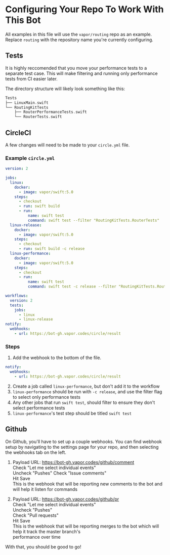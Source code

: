 # Configuring Your Repo To Work With This Bot
All examples in this file will use the `vapor/routing` repo as an example. Replace `routing` with the repository
name you're currently configuring.

## Tests
It is highly reccomended that you move your performance tests to a separate test case. This will make filtering and
running only performance tests from CI easier later.

The directory structure will likely look something like this:
```swift
Tests
├── LinuxMain.swift
└── RoutingKitTests
    ├── RouterPerformanceTests.swift
    └── RouterTests.swift
```

## CircleCI
A few changes will need to be made to your `circle.yml` file.

### Example `circle.yml`
```yaml
version: 2

jobs:
  linux:
    docker:
      - image: vapor/swift:5.0
    steps:
      - checkout
      - run: swift build
      - run:
          name: swift test
          command: swift test --filter "RoutingKitTests.RouterTests"
  linux-release:
    docker:
      - image: vapor/swift:5.0
    steps:
      - checkout
      - run: swift build -c release
  linux-performance:
    docker:
      - image: vapor/swift:5.0
    steps:
      - checkout
      - run:
          name: swift test
          command: swift test -c release --filter "RoutingKitTests.RouterPerformanceTests"

workflows:
  version: 2
  tests:
    jobs:
      - linux
      - linux-release
notify:
  webhooks:
    - url: https://bot-gh.vapor.codes/circle/result
```

### Steps

1. Add the webhook to the bottom of the file.
```yml
notify:
  webhooks:
    - url: https://bot-gh.vapor.codes/circle/result
```
2. Create a job called `linux-performance`, but don't add it to the workflow
3. `linux-performance` should be run with `-c release`, and use the filter flag to select only performance tests
4. Any other jobs that run `swift test`, should filter to ensure they don't select performance tests
5. `linux-performance`'s test step should be titled `swift test`

## Github
On Github, you'll have to set up a couple webhooks. You can find webhook setup by navigating to the settings
page for your repo, and then selecting the webhooks tab on the left.

1. Payload URL: https://bot-gh.vapor.codes/github/comment  
Check "Let me select individual events"  
Uncheck "Pushes"
Check "Issue comments"  
Hit Save  
This is the webhook that will be reporting new comments to the bot and will help it listen for commands  

2. Payload URL: https://bot-gh.vapor.codes/github/pr  
Check "Let me select individual events"  
Uncheck "Pushes"  
Check "Pull requests"  
Hit Save  
This is the webhook that will be reporting merges to the bot which will help it track the master branch's   
performance over time  



With that, you should be good to go!
